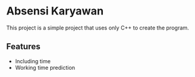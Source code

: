 # Absensi Karyawan

This project is a simple project that uses only C++ to create the program.



## Features

- Including time
- Working time prediction


